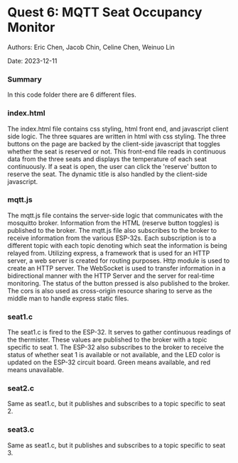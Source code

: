 # Quest 6: MQTT Seat Occupancy Monitor

Authors: Eric Chen, Jacob Chin, Celine Chen, Weinuo Lin

Date: 2023-12-11

### Summary
In this code folder there are 6 different files.

### index.html
The index.html file contains css styling, html front end, and javascript client side logic. The three squares are written in html with css styling. The three buttons on the page are backed by the client-side javascript that toggles whether the seat is reserved or not. This front-end file reads in continuous data from the three seats and displays the temperature of each seat continuously. If a seat is open, the user can click the 'reserve' button to reserve the seat. The dynamic title is also handled by the client-side javascript.

### mqtt.js
The mqtt.js file contains the server-side logic that communicates with the mosquitto broker. Information from the HTML (reserve button toggles) is published to the broker. The mqtt.js file also subscribes to the broker to receive information from the various ESP-32s. Each subscription is to a different topic with each topic denoting which seat the information is being relayed from. Utilizing express, a framework that is used for an HTTP server, a web server is created for routing purposes. Http module is used to create an HTTP server. The WebSocket is used to transfer information in a bidirectional manner with the HTTP Server and the server for real-time monitoring. The status of the button pressed is also published to the broker. The cors is also used as cross-origin resource sharing to serve as the middle man to handle express static files.

### seat1.c
The seat1.c is fired to the ESP-32. It serves to gather continuous readings of the thermister. These values are published to the broker with a topic specific to seat 1. The ESP-32 also subscribes to the broker to receive the status of whether seat 1 is available or not available, and the LED color is updated on the ESP-32 circuit board. Green means available, and red means unavailable.

### seat2.c
Same as seat1.c, but it publishes and subscribes to a topic specific to seat 2.

### seat3.c
Same as seat1.c, but it publishes and subscribes to a topic specific to seat 3.
